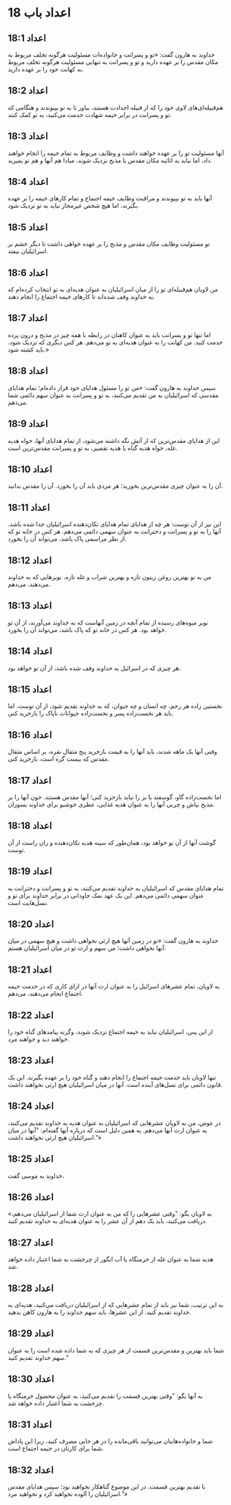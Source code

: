 # اعداد باب 18

## اعداد 18:1
خداوند به هارون گفت: «تو و پسرانت و خانواده‌ات مسئولیت هرگونه تخلف مربوط به مکان مقدس را بر عهده دارید و تو و پسرانت به تنهایی مسئولیت هرگونه تخلف مربوط به کهانت خود را بر عهده دارید.

## اعداد 18:2
هم‌قبیله‌ای‌های لاوی خود را که از قبیله اجدادت هستند، بیاور تا به تو بپیوندند و هنگامی که تو و پسرانت در برابر خیمه شهادت خدمت می‌کنید، به تو کمک کنند.

## اعداد 18:3
آنها مسئولیت تو را بر عهده خواهند داشت و وظایف مربوط به تمام خیمه را انجام خواهند داد، اما نباید به اثاثیه مکان مقدس یا مذبح نزدیک شوند، مبادا هم آنها و هم تو بمیرید.

## اعداد 18:4
آنها باید به تو بپیوندند و مراقبت وظایف خیمه اجتماع و تمام کارهای خیمه را بر عهده بگیرند، اما هیچ شخص غیرمجاز نباید به تو نزدیک شود.

## اعداد 18:5
تو مسئولیت وظایف مکان مقدس و مذبح را بر عهده خواهی داشت تا دیگر خشم بر اسرائیلیان نیفتد.

## اعداد 18:6
من لاویان هم‌قبیله‌ای تو را از میان اسرائیلیان به عنوان هدیه‌ای به تو انتخاب کرده‌ام که به خداوند وقف شده‌اند تا کارهای خیمه اجتماع را انجام دهند.

## اعداد 18:7
اما تنها تو و پسرانت باید به عنوان کاهنان در رابطه با همه چیز در مذبح و درون پرده خدمت کنید. من کهانت را به عنوان هدیه‌ای به تو می‌دهم. هر کس دیگری که نزدیک شود، باید کشته شود.»

## اعداد 18:8
سپس خداوند به هارون گفت: «من تو را مسئول هدایای خود قرار داده‌ام؛ تمام هدایای مقدسی که اسرائیلیان به من تقدیم می‌کنند، به تو و پسرانت به عنوان سهم دائمی شما می‌دهم.

## اعداد 18:9
این از هدایای مقدس‌ترین که از آتش نگه داشته می‌شود، از تمام هدایای آنها، خواه هدیه غله، خواه هدیه گناه یا هدیه تقصیر، به تو و پسرانت مقدس‌ترین است.

## اعداد 18:10
آن را به عنوان چیزی مقدس‌ترین بخورید؛ هر مردی باید آن را بخورد. آن را مقدس بدانید.

## اعداد 18:11
این نیز از آن توست: هر چه از هدایای تمام هدایای تکان‌دهنده اسرائیلیان جدا شده باشد. آنها را به تو و پسرانت و دخترانت به عنوان سهمی دائمی می‌دهم. هر کس در خانه تو که از نظر مراسمی پاک باشد، می‌تواند آن را بخورد.

## اعداد 18:12
من به تو بهترین روغن زیتون تازه و بهترین شراب و غله تازه، نوبرهایی که به خداوند می‌دهند، می‌دهم.

## اعداد 18:13
نوبر میوه‌های رسیده از تمام آنچه در زمین آنهاست که به خداوند می‌آورند، از آن تو خواهد بود. هر کس در خانه تو که پاک باشد، می‌تواند آن را بخورد.

## اعداد 18:14
هر چیزی که در اسرائیل به خداوند وقف شده باشد، از آن تو خواهد بود.

## اعداد 18:15
نخستین زاده هر رحم، چه انسان و چه حیوان، که به خداوند تقدیم شود، از آن توست. اما باید هر نخست‌زاده پسر و نخست‌زاده حیوانات ناپاک را بازخرید کنی.

## اعداد 18:16
وقتی آنها یک ماهه شدند، باید آنها را به قیمت بازخرید پنج مثقال نقره، بر اساس مثقال مقدس که بیست گره است، بازخرید کنی.

## اعداد 18:17
اما نخست‌زاده گاو، گوسفند یا بز را نباید بازخرید کنی؛ آنها مقدس هستند. خون آنها را بر مذبح بپاش و چربی آنها را به عنوان هدیه غذایی، عطری خوشبو برای خداوند بسوزان.

## اعداد 18:18
گوشت آنها از آن تو خواهد بود، همان‌طور که سینه هدیه تکان‌دهنده و ران راست از آن توست.

## اعداد 18:19
تمام هدایای مقدس که اسرائیلیان به خداوند تقدیم می‌کنند، به تو و پسرانت و دخترانت به عنوان سهمی دائمی می‌دهم. این یک عهد نمک جاودانی در برابر خداوند برای تو و نسل‌هایت است.

## اعداد 18:20
خداوند به هارون گفت: «تو در زمین آنها هیچ ارثی نخواهی داشت و هیچ سهمی در میان آنها نخواهی داشت؛ من سهم و ارث تو در میان اسرائیلیان هستم.

## اعداد 18:21
به لاویان، تمام عشرهای اسرائیل را به عنوان ارث آنها در ازای کاری که در خدمت خیمه اجتماع انجام می‌دهند، می‌دهم.

## اعداد 18:22
از این پس، اسرائیلیان نباید به خیمه اجتماع نزدیک شوند، وگرنه پیامدهای گناه خود را خواهند دید و خواهند مرد.

## اعداد 18:23
تنها لاویان باید خدمت خیمه اجتماع را انجام دهند و گناه خود را بر عهده بگیرند. این یک قانون دائمی برای نسل‌های آینده است. آنها در میان اسرائیلیان هیچ ارثی نخواهند داشت.

## اعداد 18:24
در عوض، من به لاویان عشرهایی که اسرائیلیان به عنوان هدیه به خداوند تقدیم می‌کنند، به عنوان ارث آنها می‌دهم. به همین دلیل است که درباره آنها گفته‌ام: "آنها در میان اسرائیلیان هیچ ارثی نخواهند داشت."»

## اعداد 18:25
خداوند به موسی گفت،

## اعداد 18:26
«به لاویان بگو: "وقتی عشرهایی را که من به عنوان ارث شما از اسرائیلیان می‌دهم، دریافت می‌کنید، باید یک دهم از آن عشر را به عنوان هدیه‌ای به خداوند تقدیم کنید.

## اعداد 18:27
هدیه شما به عنوان غله از خرمنگاه یا آب انگور از چرخشت به شما اعتبار داده خواهد شد.

## اعداد 18:28
به این ترتیب، شما نیز باید از تمام عشرهایی که از اسرائیلیان دریافت می‌کنید، هدیه‌ای به خداوند تقدیم کنید. از این عشرها، باید سهم خداوند را به هارون کاهن بدهید.

## اعداد 18:29
شما باید بهترین و مقدس‌ترین قسمت از هر چیزی که به شما داده شده است را به عنوان سهم خداوند تقدیم کنید."

## اعداد 18:30
به آنها بگو: "وقتی بهترین قسمت را تقدیم می‌کنید، به عنوان محصول خرمنگاه یا چرخشت به شما اعتبار داده خواهد شد.

## اعداد 18:31
شما و خانواده‌هایتان می‌توانید باقی‌مانده را در هر جایی مصرف کنید، زیرا این پاداش شما برای کارتان در خیمه اجتماع است.

## اعداد 18:32
با تقدیم بهترین قسمت، در این موضوع گناهکار نخواهید بود؛ سپس هدایای مقدس اسرائیلیان را آلوده نخواهید کرد و نخواهید مرد."»
